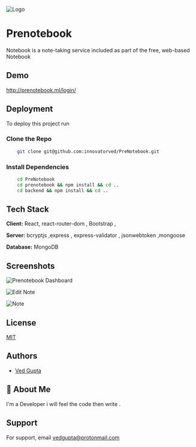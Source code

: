 
![Logo](https://i.ibb.co/FKv7Pmr/notebook-Light.png)

    
# Prenotebook
Notebook is a note-taking service included as part of the free, web-based Notebook

## Demo
http://prenotebook.ml/login/
## Deployment

To deploy this project run

### Clone the Repo

```bash
    git clone git@github.com:innovatorved/PreNotebook.git
```

### Install Dependencies

```bash
    cd PreNotebook
    cd prenotebook && npm install && cd ..
    cd backend && npm install && cd ..
```


## Tech Stack

**Client:**     React, react-router-dom , Bootstrap , 

**Server:**     bcryptjs ,express , express-validator , jsonwebtoken ,mongoose

**Database:**   MongoDB
## Screenshots

![Prenotebook Dashboard](https://i.ibb.co/GsXjpy7/mainpage1.png)

![Edit Note](https://i.ibb.co/Y3nXLh5/edit2.png)

![Note](https://i.ibb.co/hHjpvnW/note3.png)



## License

[MIT](https://choosealicense.com/licenses/mit/)

  
## Authors

- [Ved Gupta](https://www.github.com/innovatorved)

  
## 🚀 About Me
I'm a Developer i will feel the code then write .

  
## Support

For support, email vedgupta@protonmail.com

  

